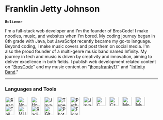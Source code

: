 # Franklin Jetty Johnson

**`Believer`**

I'm a full-stack web developer and I'm the founder of BrosCode! I make noodles, music, and websites when I'm bored. My coding journey began in 8th grade with Java, but JavaScript recently became my go-to language. Beyond coding, I make music covers and post them on social media. I'm also the proud founder of a multi-genre music band named Infinity. My journey in tech and music is driven by creativity and innovation, aiming to deliver excellence in both fields. I publish web development related content on "[BrosCode][broscode]" and my music content on "[jhonsfranky17][instagram]" and "[Infinity Band][youtube]."


---

### Languages and Tools

<img align="left" alt="React" width="30px" style="padding-right:10px;" src="https://cdn.jsdelivr.net/gh/devicons/devicon/icons/react/react-original.svg" />
<img align="left" alt="NodeJS" width="30px" style="padding-right:10px;" src="https://cdn.jsdelivr.net/gh/devicons/devicon/icons/nodejs/nodejs-original.svg" />
<img align="left" alt="Hono" width="30px" style="padding-right:10px;" src="https://hono.dev/favicon.ico" />
<img align="left" alt="JavaScript" width="30px" style="padding-right:10px;" src="https://cdn.jsdelivr.net/gh/devicons/devicon/icons/javascript/javascript-plain.svg" />
<img align="left" alt="Typescript" width="30px" style="padding-right:10px;" src="https://cdn-icons-png.flaticon.com/512/5968/5968381.png" />
<img align="left" alt="Python" width="30px" style="padding-right:10px;" src="https://img.icons8.com/color/48/python--v1.png" />
<img align="left" alt="Java" width="30px" style="padding-right:10px;" src="https://cdn.jsdelivr.net/gh/devicons/devicon/icons/java/java-original.svg"/>
<img align="left" alt="C" width="30px" style="padding-right:10px;" src="https://cdn.jsdelivr.net/gh/devicons/devicon@latest/icons/c/c-original.svg" />
<img align="left" alt="C++" width="30px" style="padding-right:10px;" src="https://cdn.jsdelivr.net/gh/devicons/devicon@latest/icons/cplusplus/cplusplus-original.svg" />
<img align="left" alt="MongoDB" width="30px" style="padding-right:10px;" src="https://cdn.jsdelivr.net/gh/devicons/devicon@latest/icons/mongodb/mongodb-plain-wordmark.svg" />
<img align="left" alt="MySQL" width="30px" style="padding-right:10px;" src="https://cdn.jsdelivr.net/gh/devicons/devicon@latest/icons/mysql/mysql-original-wordmark.svg" />
<img align="left" alt="Tailwind" width="30px" style="padding-right:10px;" src="https://cdn.jsdelivr.net/gh/devicons/devicon@latest/icons/tailwindcss/tailwindcss-original.svg" />
<img align="left" alt="MUI" width="30px" style="padding-right:10px;" src="https://cdn.jsdelivr.net/gh/devicons/devicon@latest/icons/materialui/materialui-original.svg" />
<img align="left" alt="Radix" width="30px" style="padding-right:10px;" src="https://www.radix-ui.com/favicon-white.svg" />
<img align="left" alt="Git" width="30px" style="padding-right:10px;" src="https://cdn.jsdelivr.net/gh/devicons/devicon/icons/git/git-original.svg" />
<img align="left" alt="Photoshop" width="30px" style="padding-right:10px;" src="https://cdn.jsdelivr.net/gh/devicons/devicon@latest/icons/photoshop/photoshop-original.svg" />
<img align="left" alt="Figma" width="30px" style="padding-right:10px;" src="https://cdn.jsdelivr.net/gh/devicons/devicon@latest/icons/figma/figma-original.svg" />


[website]: https://github.com/jhonsfranky17
[youtube]: https://www.youtube.com/@infinityband4631
[instagram]: https://www.instagram.com/jhonsfranky17/
[broscode]: https://www.instagram.com/broscode.dev/
